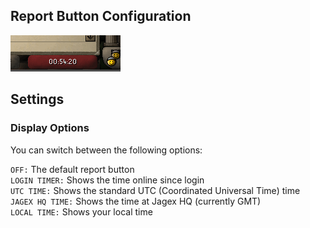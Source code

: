 ## Report Button Configuration

![Report button preview](img/report-button/report_button_example.png)

## Settings
### Display Options

You can switch between the following options:

`OFF:`
 The default report button  
`LOGIN TIMER:`
 Shows the time online since login   
`UTC TIME:`
 Shows the standard UTC (Coordinated Universal Time) time   
`JAGEX HQ TIME:`
 Shows the time at Jagex HQ (currently GMT)   
`LOCAL TIME:`
 Shows your local time
